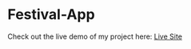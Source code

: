 # Festival-App

Check out the live demo of my project here: [Live Site](https://replit.com/@saif-aldir/festival-ticket)

